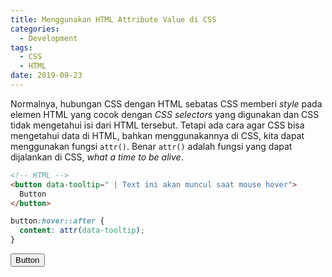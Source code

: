 ```yaml
---
title: Menggunakan HTML Attribute Value di CSS
categories: 
  - Development
tags:
  - CSS
  - HTML
date: 2019-09-23
---
```

Normalnya, hubungan CSS dengan HTML sebatas CSS memberi _style_ pada elemen HTML
yang cocok dengan _CSS selectors_ yang digunakan dan CSS tidak mengetahui isi 
dari HTML tersebut. Tetapi ada cara agar CSS bisa mengetahui data di HTML, bahkan
menggunakannya di CSS, kita dapat menggunakan fungsi `attr()`. Benar `attr()` 
adalah fungsi yang dapat dijalankan di CSS, _what a time to be alive_.

<!--more-->

```html
<!-- HTML -->
<button data-tooltip=" | Text ini akan muncul saat mouse hover">
  Button
</button>
```

```css
button:hover::after {
  content: attr(data-tooltip);
}
```

<style>
.demo button:hover::after {
    content: attr(data-tooltip);
}
</style>
<div class="demo">
    <button 
        class="border-indigo-800 text-white py-2 px-4 rounded-lg bg-indigo-600" 
        data-tooltip=" | Text ini akan muncul saat mouse hover"
        >
        Button
    </button>
</div>
